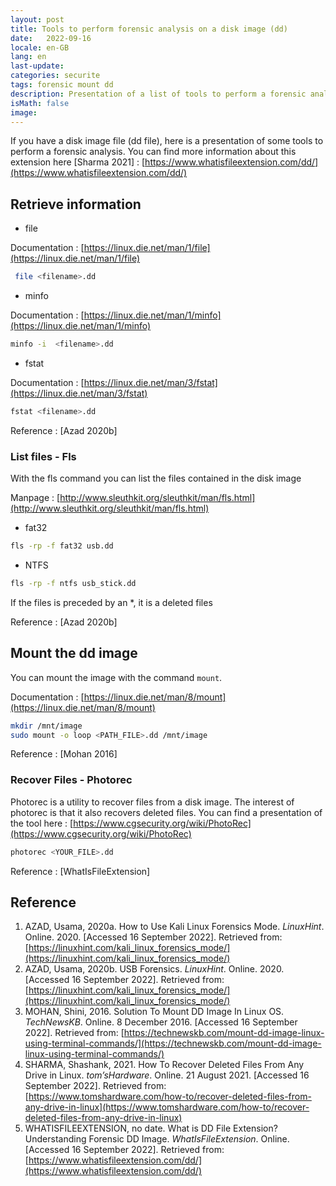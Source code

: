 ```yaml
---
layout: post
title: Tools to perform forensic analysis on a disk image (dd)
date:   2022-09-16
locale: en-GB
lang: en
last-update: 
categories: securite
tags: forensic mount dd
description: Presentation of a list of tools to perform a forensic analysis on a disk image (minfo, fls, mount, photorec, ...).
isMath: false
image: 
---
```


If you have a disk image file (dd file), here is a presentation of some tools to perform a forensic analysis. You can find more information about this extension here [Sharma 2021] : [https://www.whatisfileextension.com/dd/](https://www.whatisfileextension.com/dd/)

## Retrieve information

- file

Documentation : [https://linux.die.net/man/1/file](https://linux.die.net/man/1/file)

```bash
 file <filename>.dd
```

- minfo

Documentation : [https://linux.die.net/man/1/minfo](https://linux.die.net/man/1/minfo)

```bash
minfo -i  <filename>.dd
```

- fstat

Documentation : [https://linux.die.net/man/3/fstat](https://linux.die.net/man/3/fstat)

```bash
fstat <filename>.dd
```

Reference : [Azad 2020b]

### List files - Fls

With the fls command you can list the files contained in the disk image

Manpage : [http://www.sleuthkit.org/sleuthkit/man/fls.html](http://www.sleuthkit.org/sleuthkit/man/fls.html)

- fat32


```bash
fls -rp -f fat32 usb.dd
```

- NTFS


```bash
fls -rp -f ntfs usb_stick.dd
```

If the files is preceded by an *, it is a deleted files

Reference : [Azad 2020b]

## Mount the dd image

You can mount the image with the command `mount`.

Documentation : [https://linux.die.net/man/8/mount](https://linux.die.net/man/8/mount)

```bash
mkdir /mnt/image
sudo mount -o loop <PATH_FILE>.dd /mnt/image
```

Reference : [Mohan 2016]

### Recover Files - Photorec

Photorec is a utility to recover files from a disk image. The interest of photorec is that it also recovers deleted files. You can find a presentation of the tool here :  [https://www.cgsecurity.org/wiki/PhotoRec](https://www.cgsecurity.org/wiki/PhotoRec)

```bash
photorec <YOUR_FILE>.dd
```

Reference : [WhatIsFileExtension]

## Reference 

1. AZAD, Usama, 2020a. How to Use Kali Linux Forensics Mode. *LinuxHint*. Online. 2020. [Accessed 16 September 2022]. Retrieved from: [https://linuxhint.com/kali_linux_forensics_mode/](https://linuxhint.com/kali_linux_forensics_mode/)
2. AZAD, Usama, 2020b. USB Forensics. *LinuxHint*. Online. 2020. [Accessed 16 September 2022]. Retrieved from: [https://linuxhint.com/kali_linux_forensics_mode/](https://linuxhint.com/kali_linux_forensics_mode/)
3. MOHAN, Shini, 2016. Solution To Mount DD Image In Linux OS. *TechNewsKB*. Online. 8 December 2016. [Accessed 16 September 2022]. Retrieved from: [https://technewskb.com/mount-dd-image-linux-using-terminal-commands/](https://technewskb.com/mount-dd-image-linux-using-terminal-commands/)
4. SHARMA, Shashank, 2021. How To Recover Deleted Files From Any Drive in Linux. *tom’sHardware*. Online. 21 August 2021. [Accessed 16 September 2022]. Retrieved from: [https://www.tomshardware.com/how-to/recover-deleted-files-from-any-drive-in-linux](https://www.tomshardware.com/how-to/recover-deleted-files-from-any-drive-in-linux)
5. WHATISFILEEXTENSION, no date. What is DD File Extension? Understanding Forensic DD Image. *WhatIsFileExtension*. Online. [Accessed 16 September 2022]. Retrieved from: [https://www.whatisfileextension.com/dd/](https://www.whatisfileextension.com/dd/)